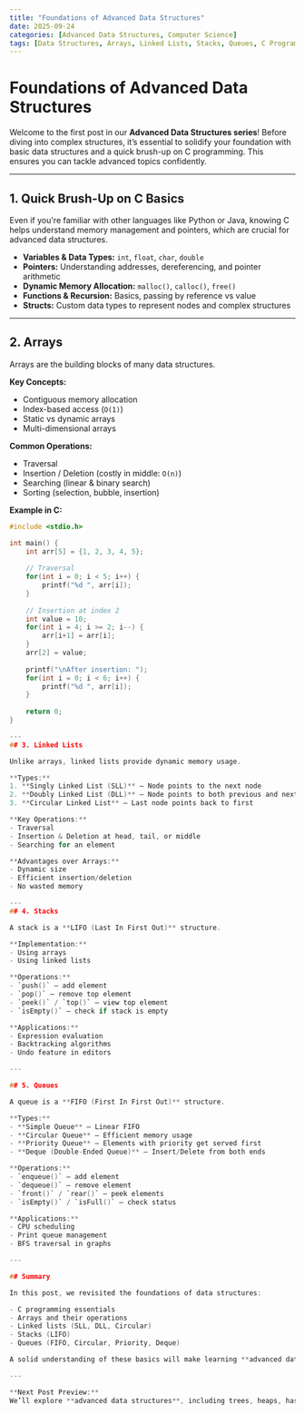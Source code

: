 ```yaml
---
title: "Foundations of Advanced Data Structures"
date: 2025-09-24
categories: [Advanced Data Structures, Computer Science]
tags: [Data Structures, Arrays, Linked Lists, Stacks, Queues, C Programming]
---
```


# Foundations of Advanced Data Structures

Welcome to the first post in our **Advanced Data Structures series**! Before diving into complex structures, it’s essential to solidify your foundation with basic data structures and a quick brush-up on C programming. This ensures you can tackle advanced topics confidently.

---

## 1. Quick Brush-Up on C Basics

Even if you're familiar with other languages like Python or Java, knowing C helps understand memory management and pointers, which are crucial for advanced data structures.

- **Variables & Data Types:** `int`, `float`, `char`, `double`
- **Pointers:** Understanding addresses, dereferencing, and pointer arithmetic
- **Dynamic Memory Allocation:** `malloc()`, `calloc()`, `free()`
- **Functions & Recursion:** Basics, passing by reference vs value
- **Structs:** Custom data types to represent nodes and complex structures

---

## 2. Arrays

Arrays are the building blocks of many data structures.

**Key Concepts:**
- Contiguous memory allocation
- Index-based access (`O(1)`)
- Static vs dynamic arrays
- Multi-dimensional arrays

**Common Operations:**
- Traversal
- Insertion / Deletion (costly in middle: `O(n)`)
- Searching (linear & binary search)
- Sorting (selection, bubble, insertion)


**Example in C:**

```c
#include <stdio.h>

int main() {
    int arr[5] = {1, 2, 3, 4, 5};
    
    // Traversal
    for(int i = 0; i < 5; i++) {
        printf("%d ", arr[i]);
    }
    
    // Insertion at index 2
    int value = 10;
    for(int i = 4; i >= 2; i--) {
        arr[i+1] = arr[i];
    }
    arr[2] = value;
    
    printf("\nAfter insertion: ");
    for(int i = 0; i < 6; i++) {
        printf("%d ", arr[i]);
    }
    
    return 0;
}

---
## 3. Linked Lists

Unlike arrays, linked lists provide dynamic memory usage.

**Types:**
1. **Singly Linked List (SLL)** – Node points to the next node
2. **Doubly Linked List (DLL)** – Node points to both previous and next
3. **Circular Linked List** – Last node points back to first

**Key Operations:**
- Traversal
- Insertion & Deletion at head, tail, or middle
- Searching for an element

**Advantages over Arrays:**
- Dynamic size
- Efficient insertion/deletion
- No wasted memory

---
## 4. Stacks

A stack is a **LIFO (Last In First Out)** structure.

**Implementation:**
- Using arrays
- Using linked lists

**Operations:**
- `push()` – add element
- `pop()` – remove top element
- `peek()` / `top()` – view top element
- `isEmpty()` – check if stack is empty

**Applications:**
- Expression evaluation
- Backtracking algorithms
- Undo feature in editors

---

## 5. Queues

A queue is a **FIFO (First In First Out)** structure.

**Types:**
- **Simple Queue** – Linear FIFO
- **Circular Queue** – Efficient memory usage
- **Priority Queue** – Elements with priority get served first
- **Deque (Double-Ended Queue)** – Insert/Delete from both ends

**Operations:**
- `enqueue()` – add element
- `dequeue()` – remove element
- `front()` / `rear()` – peek elements
- `isEmpty()` / `isFull()` – check status

**Applications:**
- CPU scheduling
- Print queue management
- BFS traversal in graphs

---

## Summary

In this post, we revisited the foundations of data structures:

- C programming essentials
- Arrays and their operations
- Linked lists (SLL, DLL, Circular)
- Stacks (LIFO)
- Queues (FIFO, Circular, Priority, Deque)

A solid understanding of these basics will make learning **advanced data structures** much smoother.

---

**Next Post Preview:**  
We’ll explore **advanced data structures**, including trees, heaps, hash tables, and graphs, along with their algorithms and applications. Stay tuned!
